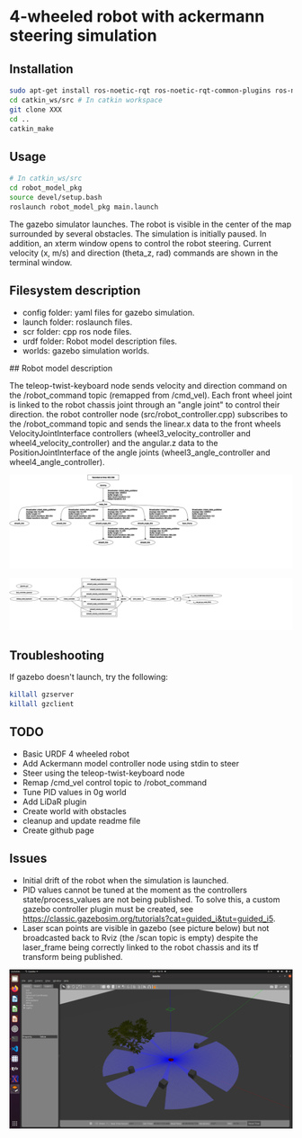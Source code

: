 # 4-wheeled robot with ackermann steering simulation

## Installation

```bash
sudo apt-get install ros-noetic-rqt ros-noetic-rqt-common-plugins ros-noetic-gazebo-ros-pkgs ros-noetic-gazebo-msgs ros-noetic-gazebo-plugins ros-noetic-gazebo-ros-control ros-noetic-teleop-twist-keyboard ros-noetic-ros-controllers
cd catkin_ws/src # In catkin workspace
git clone XXX
cd ..
catkin_make
```

## Usage

```bash
# In catkin_ws/src
cd robot_model_pkg
source devel/setup.bash
roslaunch robot_model_pkg main.launch
```

The gazebo simulator launches. The robot is visible in the center of the map surrounded by several obstacles. The simulation is initially paused.
In addition, an xterm window opens to control the robot steering. 
Current velocity (x, m/s) and direction (theta_z, rad) commands are shown in the terminal window.

## Filesystem description

- config folder: yaml files for gazebo simulation.
- launch folder: roslaunch files.
- scr folder: cpp ros node files.
- urdf folder: Robot model description files.
- worlds: gazebo simulation worlds.

## Robot model description

The teleop-twist-keyboard node sends velocity and direction command on the /robot_command topic (remapped from /cmd_vel).
Each front wheel joint is linked to the robot chassis joint through an "angle joint" to control their direction.
the robot controller node (src/robot_controller.cpp) subscribes to the /robot_command topic and sends the linear.x data to the front wheels VelocityJointInterface controllers (wheel3_velocity_controller and wheel4_velocity_controller) and the angular.z data to the PositionJointInterface of the angle joints (wheel3_angle_controller and wheel4_angle_controller).

![TF tree](images/frames.svg "TF tree of the robot.")

![Nodes graph](images/rosgraph.svg "Nodes graph of the robot.")

## Troubleshooting

If gazebo doesn't launch, try the following:

```bash
killall gzserver
killall gzclient
```

## TODO

- Basic URDF 4 wheeled robot
- Add Ackermann model controller node using stdin to steer
- Steer using the teleop-twist-keyboard node
- Remap /cmd_vel control topic to /robot_command
- Tune PID values in 0g world
- Add LiDaR plugin
- Create world with obstacles
- cleanup and update readme file
- Create github page

## Issues

- Initial drift of the robot when the simulation is launched.
- PID values cannot be tuned at the moment as the controllers state/process_values are not being published. To solve this, a custom gazebo controller plugin must be created, see https://classic.gazebosim.org/tutorials?cat=guided_i&tut=guided_i5.
- Laser scan points are visible in gazebo (see picture below) but not broadcasted back to Rviz (the /scan topic is empty) despite the laser_frame being correctly linked to the robot chassis and its tf transform being published.

![Laser scan in gazebo](images/gazebo.png "Laser scan in gazebo.")